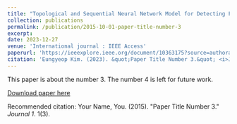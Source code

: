 ```yaml
---
title: "Topological and Sequential Neural Network Model for Detecting Fake News"
collection: publications
permalink: /publication/2015-10-01-paper-title-number-3
excerpt: 
date: 2023-12-27
venue: 'International journal : IEEE Access'
paperurl: 'https://ieeexplore.ieee.org/document/10363175?source=authoralert'
citation: 'Eungyeop Kim. (2023). &quot;Paper Title Number 3.&quot; <i>Journal 1</i>. 1(3).'
---
```

This paper is about the number 3. The number 4 is left for future work.

[Download paper here](https://ieeexplore.ieee.org/document/10363175?source=authoralert)

Recommended citation: Your Name, You. (2015). "Paper Title Number 3." <i>Journal 1</i>. 1(3).